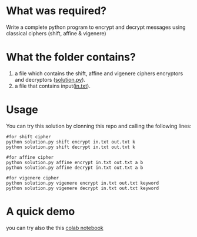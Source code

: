 # What was required?
Write a complete python program to encrypt and decrypt messages using classical ciphers (shift, affine & vigenere)
# What the folder contains?
1. a file which contains the shift, affine and vigenere ciphers encryptors and decryptors ([solution.py](https://github.com/mhmedwagih1324/security-scripts/blob/master/Assignment%201/solution.py)).
2. a file that contains input([in.txt](https://github.com/mhmedwagih1324/security-scripts/blob/master/Assignment%201/in.txt)).
# Usage
You can try this solution by clonning this repo and calling the following lines:
```
#for shift cipher
python solution.py shift encrypt in.txt out.txt k
python solution.py shift decrypt in.txt out.txt k

#for affine cipher
python solution.py affine encrypt in.txt out.txt a b
python solution.py affine decrypt in.txt out.txt a b

#for vigenere cipher
python solution.py vigenere encrypt in.txt out.txt keyword
python solution.py vigenere decrypt in.txt out.txt keyword
```
# A quick demo
you can try also the this [colab notebook](https://colab.research.google.com/drive/1X4AxCszFdQkKsHK2cAehBPKprG9pgkqM)
